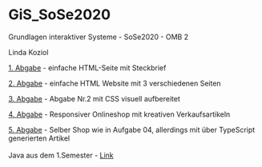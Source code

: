 # GiS_SoSe2020
Grundlagen interaktiver Systeme - SoSe2020 - OMB 2

Linda Koziol

<a href="https://linlin94.github.io/GiS_SoSe2020/Abgaben/Aufgabe_01" target="_blank">1. Abgabe</a> - einfache HTML-Seite mit Steckbrief <br>


<a href="https://linlin94.github.io/GiS_SoSe2020/Abgaben/Abgabe_02/portfolio.html" target="_blank">2. Abgabe</a> - einfache HTML Website mit 3 verschiedenen Seiten <br>

<a href="https://linlin94.github.io/GiS_SoSe2020/Abgaben/Abgabe_03/portfolio.html" target="_blank">3. Abgabe</a> - Abgabe Nr.2 mit CSS visuell aufbereitet <br>

<a href="https://linlin94.github.io/GiS_SoSe2020/Abgaben/Abgabe_04/shop.html" target="_blank">4. Abgabe</a> - Responsiver Onlineshop mit kreativen Verkaufsartikeln <br>

<a href="https://linlin94.github.io/GiS_SoSe2020/Abgaben/Abgabe_05/index.html" target="_blank">5. Abgabe</a> - Selber Shop wie in Aufgabe 04, allerdings mit über TypeScript generierten Artikel<br>
<br>
Java aus dem 1.Semester - <a href="https://linlin94.github.io/Java-1.Semester/" target="_blank">Link</a><br>



